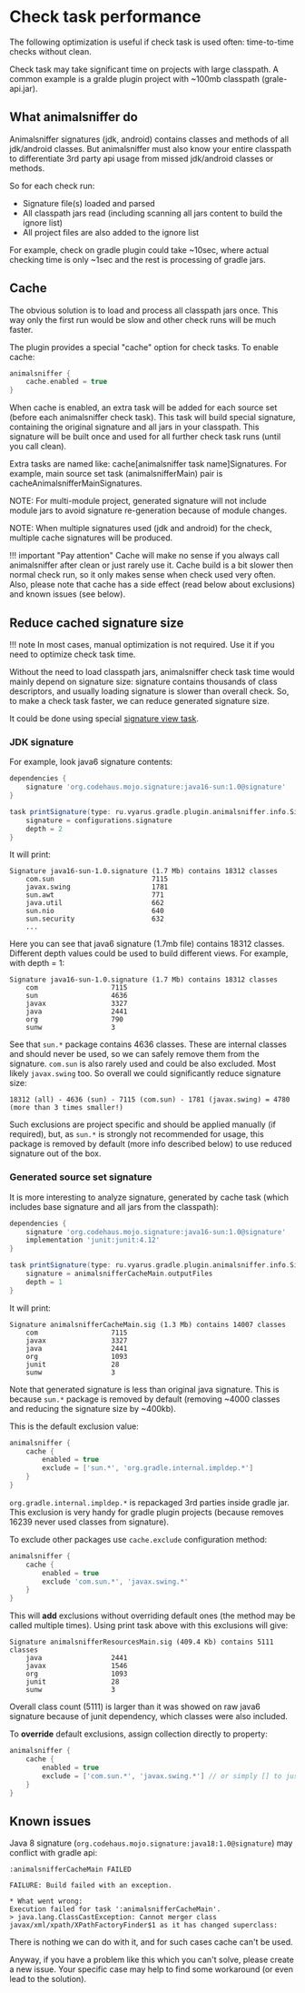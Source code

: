 # Check task performance

The following optimization is useful if check task is used often: time-to-time 
checks without clean.

Check task may take significant time on projects with large classpath. 
A common example is a gralde plugin project with ~100mb classpath (grale-api.jar).

## What animalsniffer do

Animalsniffer signatures (jdk, android) contains classes and methods of all 
jdk/android classes. But animalsniffer must also know your entire classpath to 
differentiate 3rd party api usage from missed jdk/android classes or methods.

So for each check run:
* Signature file(s) loaded and parsed
* All classpath jars read (including scanning all jars content to build the ignore list)
* All project files are also added to the ignore list

For example, check on gradle plugin could take ~10sec, where actual checking time is 
only ~1sec and the rest is processing of gradle jars.

## Cache

The obvious solution is to load and process all classpath jars once. 
This way only the first run would be slow and other check runs will be much faster.

The plugin provides a special "cache" option for check tasks. To enable cache:

```groovy
animalsniffer {
    cache.enabled = true
}
```

When cache is enabled, an extra task will be added for each source set (before 
each animalsniffer check task). This task will build special signature, containing 
the original signature and all jars in your classpath. This signature will be built 
once and used for all further check task runs (until you call clean).

Extra tasks are named like: cache[animalsniffer task name]Signatures. 
For example, main source set task (animalsnifferMain) pair is cacheAnimalsnifferMainSignatures.

NOTE: For multi-module project, generated signature will not include module jars to avoid
signature re-generation because of module changes.

NOTE: When multiple signatures used (jdk and android) for the check, multiple 
cache signatures will be produced.


!!! important "Pay attention"
    Cache will make no sense if you always call animalsniffer after clean or just rarely use it.
    Cache build is a bit slower then normal check run, so it only makes sense when check used very often.
    Also, please note that cache has a side effect (read below about exclusions) and known issues (see below).

## Reduce cached signature size

!!! note
    In most cases, manual optimization is not required. Use it if you need to 
    optimize check task time.

Without the need to load classpath jars, animalsniffer check task time would mainly 
depend on signature size: signature contains thousands of class descriptors, and 
usually loading signature is slower than overall check. So, to make a check task 
faster, we can reduce generated signature size.

It could be done using special [signature view task](view.md).

### JDK signature

For example, look java6 signature contents:

```groovy
dependencies {
    signature 'org.codehaus.mojo.signature:java16-sun:1.0@signature'
}

task printSignature(type: ru.vyarus.gradle.plugin.animalsniffer.info.SignatureInfoTask) {
    signature = configurations.signature
    depth = 2
}
```

It will print:

```
Signature java16-sun-1.0.signature (1.7 Mb) contains 18312 classes
	com.sun                        7115
	javax.swing                    1781
	sun.awt                        771
	java.util                      662
	sun.nio                        640
	sun.security                   632
	...
```

Here you can see that java6 signature (1.7mb file) contains 18312 classes. Different
depth values could be used to build different views. For example, with depth = 1:

```
Signature java16-sun-1.0.signature (1.7 Mb) contains 18312 classes
	com                  7115
	sun                  4636
	javax                3327
	java                 2441
	org                  790
	sunw                 3
```

See that `sun.*` package contains 4636 classes. These are internal classes and should never be used,
so we can safely remove them from the signature. `com.sun` is also rarely used and could be also excluded.
Most likely `javax.swing` too. So overall we could significantly reduce signature size:

```
18312 (all) - 4636 (sun) - 7115 (com.sun) - 1781 (javax.swing) = 4780 (more than 3 times smaller!)
```

Such exclusions are project specific and should be applied manually (if required), but,
as `sun.*` is strongly not recommended for usage, this package is removed by default (more info described below)
to use reduced signature out of the box.

### Generated source set signature

It is more interesting to analyze signature, generated by cache task (which includes base signature and all jars from the classpath):

```groovy
dependencies {
    signature 'org.codehaus.mojo.signature:java16-sun:1.0@signature'
    implementation 'junit:junit:4.12'
}

task printSignature(type: ru.vyarus.gradle.plugin.animalsniffer.info.SignatureInfoTask) {
    signature = animalsnifferCacheMain.outputFiles
    depth = 1
}
```

It will print:

```
Signature animalsnifferCacheMain.sig (1.3 Mb) contains 14007 classes
	com                  7115
	javax                3327
	java                 2441
	org                  1093
	junit                28
	sunw                 3
```

Note that generated signature is less than original java signature. This is because `sun.*` package
is removed by default (removing ~4000 classes and reducing the signature size by ~400kb).

This is the default exclusion value:

```groovy
animalsniffer {
    cache {
        enabled = true
        exclude = ['sun.*', 'org.gradle.internal.impldep.*']
    }
}
```

`org.gradle.internal.impldep.*` is repackaged 3rd parties inside gradle jar. This exclusion
is very handy for gradle plugin projects (because removes 16239 never used classes from signature).

To exclude other packages use `cache.exclude` configuration method:

```groovy
animalsniffer {
    cache {
        enabled = true
        exclude 'com.sun.*', 'javax.swing.*'
    }
}
```

This will **add** exclusions without overriding default ones (the method may be called multiple times).
Using print task above with this exclusions will give:

```
Signature animalsnifferResourcesMain.sig (409.4 Kb) contains 5111 classes
	java                 2441
	javax                1546
	org                  1093
	junit                28
	sunw                 3
```

Overall class count (5111) is larger than it was showed on raw java6 signature because of
junit dependency, which classes were also included.


To **override** default exclusions, assign collection directly to property:

```groovy
animalsniffer {
    cache {
        enabled = true
        exclude = ['com.sun.*', 'javax.swing.*'] // or simply [] to just remove defaults
    }
}
```

## Known issues

Java 8 signature (`org.codehaus.mojo.signature:java18:1.0@signature`) may conflict with
gradle api:

```
:animalsnifferCacheMain FAILED

FAILURE: Build failed with an exception.

* What went wrong:
Execution failed for task ':animalsnifferCacheMain'.
> java.lang.ClassCastException: Cannot merger class javax/xml/xpath/XPathFactoryFinder$1 as it has changed superclass:
```

There is nothing we can do with it, and for such cases cache can't be used.

Anyway, if you have a problem like this which you can't solve, please create a new issue.
Your specific case may help to find some workaround (or even lead to the solution).